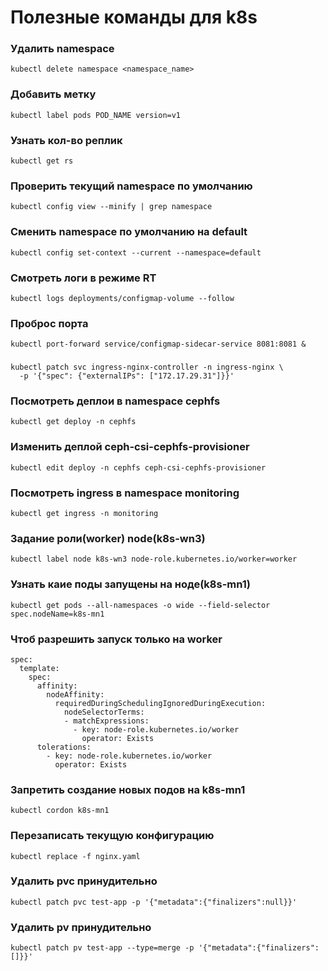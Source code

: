 # Полезные команды для k8s

### Удалить namespace
```
kubectl delete namespace <namespace_name>
```
### Добавить метку
```
kubectl label pods POD_NAME version=v1
```
### Узнать кол-во реплик
```
kubectl get rs
```
### Проверить текущий namespace по умолчанию
```
kubectl config view --minify | grep namespace
```
### Сменить namespace по умолчанию на default
```
kubectl config set-context --current --namespace=default
```
### Смотреть логи в режиме RT
```
kubectl logs deployments/configmap-volume --follow
```
### Проброс порта
```
kubectl port-forward service/configmap-sidecar-service 8081:8081 &
```
###
```
kubectl patch svc ingress-nginx-controller -n ingress-nginx \
  -p '{"spec": {"externalIPs": ["172.17.29.31"]}}'
```
### Посмотреть деплои в namespace cephfs
```
kubectl get deploy -n cephfs
```
### Изменить деплой ceph-csi-cephfs-provisioner
```
kubectl edit deploy -n cephfs ceph-csi-cephfs-provisioner
```
### Посмотреть ingress в namespace monitoring 
```
kubectl get ingress -n monitoring
```
### Задание роли(worker) node(k8s-wn3)
```
kubectl label node k8s-wn3 node-role.kubernetes.io/worker=worker
```
### Узнать каие поды запущены на ноде(k8s-mn1)
```
kubectl get pods --all-namespaces -o wide --field-selector spec.nodeName=k8s-mn1
```
### Чтоб разрешить запуск только на worker
```
spec:
  template:
    spec:
      affinity:
        nodeAffinity:
          requiredDuringSchedulingIgnoredDuringExecution:
            nodeSelectorTerms:
            - matchExpressions:
              - key: node-role.kubernetes.io/worker
                operator: Exists
      tolerations: 
        - key: node-role.kubernetes.io/worker
          operator: Exists
```
### Запретить создание новых подов на k8s-mn1
```
kubectl cordon k8s-mn1
```
### Перезаписать текущую конфигурацию
```
kubectl replace -f nginx.yaml
```
### Удалить pvc принудительно
```
kubectl patch pvc test-app -p '{"metadata":{"finalizers":null}}'
```
### Удалить pv принудительно
```
kubectl patch pv test-app --type=merge -p '{"metadata":{"finalizers":[]}}'
```
### 
```
```
###
```
```
### 
```
```
###
```
```
### 
```
```
###
```
```
### 
```
```
###
```
```
### 
```
```
###
```
```
